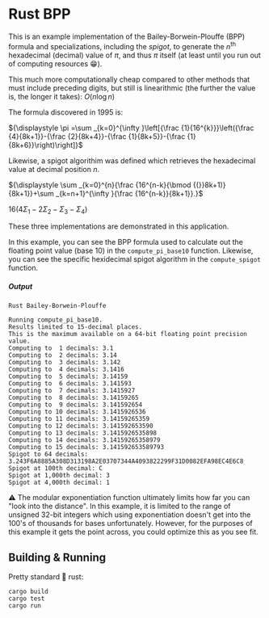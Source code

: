 # Rust BPP
This is an example implementation of the Bailey-Borwein-Plouffe (BPP) formula and specializations, including the *spigot*, to generate the $n$<sup>th</sup> hexadecimal (decimal) value of $\pi$, and thus $\pi$ itself (at least until you run out of computing resources :grin:).

This much more computationally cheap compared to other methods that must include preceding digits, but still is linearithmic (the further the value is, the longer it takes): $O(n\log n)$

The formula discovered in 1995 is:    

$`{\displaystyle \pi =\sum _{k=0}^{\infty }\left[{\frac {1}{16^{k}}}\left({\frac {4}{8k+1}}-{\frac {2}{8k+4}}-{\frac {1}{8k+5}}-{\frac {1}{8k+6}}\right)\right]}`$

Likewise, a spigot algorithim was defined which retrieves the hexadecimal value at decimal position $n$.

$`{\displaystyle \sum _{k=0}^{n}{\frac {16^{n-k}{\bmod {(}}8k+1)}{8k+1}}+\sum _{k=n+1}^{\infty }{\frac {16^{n-k}}{8k+1}}.}`$

$`{\displaystyle 16(4\Sigma _{1}-2\Sigma _{2}-\Sigma _{3}-\Sigma _{4})}`$

These three implementations are demonstrated in this application.

In this example, you can see the BPP formula used to calculate out the floating point value (base 10) in the `compute_pi_base10` function. Likewise, you can see the specific hexidecimal spigot algorithm in the `compute_spigot` function.

##### Output
```
Rust Bailey-Borwein-Plouffe

Running compute_pi_base10.
Results limited to 15-decimal places.
This is the maximum available on a 64-bit floating point precision value.
Computing to  1 decimals: 3.1
Computing to  2 decimals: 3.14
Computing to  3 decimals: 3.142
Computing to  4 decimals: 3.1416
Computing to  5 decimals: 3.14159
Computing to  6 decimals: 3.141593
Computing to  7 decimals: 3.1415927
Computing to  8 decimals: 3.14159265
Computing to  9 decimals: 3.141592654
Computing to 10 decimals: 3.1415926536
Computing to 11 decimals: 3.14159265359
Computing to 12 decimals: 3.141592653590
Computing to 13 decimals: 3.1415926535898
Computing to 14 decimals: 3.14159265358979
Computing to 15 decimals: 3.141592653589793
Spigot to 64 decimals: 3.243F6A8885A308D313198A2E03707344A4093822299F31D0082EFA98EC4E6C8
Spigot at 100th decimal: C
Spigot at 1,000th decimal: 3
Spigot at 4,000th decimal: 1
```

⚠️ The modular exponentiation function ultimately limits how far you can "look into the distance". In this example, it is limited to the range of unsigned 32-bit integers which using exponentiation doesn't get into the 100's of thousands for bases unfortunately. 
However, for the purposes of this example it gets the point across, you could optimize this as you see fit.

## Building & Running
Pretty standard :crab: rust:
```
cargo build
cargo test
cargo run
```
